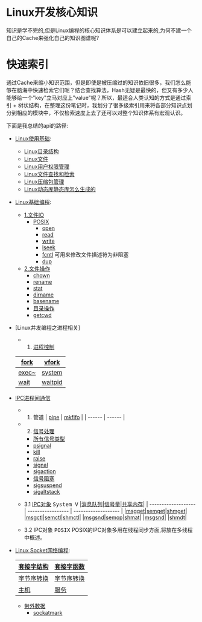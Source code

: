 # Linux开发核心知识

知识是学不完的,但是Linux编程的核心知识体系是可以建立起来的,为何不建一个自己的Cache来强化自己的知识图谱呢?

# 快速索引

通过Cache来缩小知识范围，但是即使是被压缩过的知识依旧很多，我们怎么能够在脑海中快速检索它们呢？结合查找算法，Hash无疑是最快的，但又有多少人能够给一个"key"立马对应上"value"呢？所以，最适合人类认知的方式是通过索引 + 树状结构，在整理这份笔记时，我划分了很多级索引用来将各部分知识点划分到相应的模块中，不仅检索速度上去了还可以对整个知识体系有宏观认识。


下面是我总结的api的路径:

* [Linux使用基础](README.md):
	* [Linux目录结构](linux_basic/01Linux目录结构.md)
	* [Linux文件](linux_basic/02Linux文件.md)
	* [Linux用户权限管理](linux_basic/03Linux用户权限管理.md)
	* [Linux文件查找和检索](linux_basic/04Linux文件查找和检索.md)
	* [Linux压缩包管理](linux_basic/05Linux压缩包管理.md)
	* [Linux动态库静态库怎么生成的](06Linux源代码变成库.md)

* [Linux基础编程](README.md):
	* [1.文件IO](docs/文件IO.md)
		* [POSIX](README.md)
			* [open](docs/open.md)
			* [read](docs/read.md)
			* [write](docs/write.md)
			* [lseek](docs/lseek.md)
			* [fcntl](docs/fcntl.md)   可用来修改文件描述符为非阻塞
			* [dup](docs/dup.md)
	* [2.文件操作](docs/文件操作.md)
		* [chown](docs/chown.md)
		* [rename](docs/rename.md)
		* [stat](docs/stat.md)
		* [dirname](docs/basename.md)
		* [basename](docs/basename.md)
		* [目录操作](docs/目录操作.md)
		* [getcwd](docs/getcwd.md)

* [Linux并发编程之进程相关]

	* 1. [进程控制](docs/进程控制.md)

	| [fork](docs/fork.md) |  [vfork](docs/vfork.md) |
	| ------ | ------ |
	|  [exec~](docs/exec.md) | [system](docs/system.md) |
	| [wait](docs/wait.md) | [waitpid](docs/waitpid.md) |
* [IPC进程间通信]()
	* 1. 管道
	| [pipe](docs/pipe.md) |  [mkfifo](docs/mkfifo.md) |
	| ------ | ------ |

	* 2. [信号处理](docs/信号处理.md)
		* [所有信号类型](docs/信号类型.md)
		* [psignal](docs/psignal.md)
		* [kill](docs/kill.md)
		* [raise](docs/raise.md)
		* [signal](docs/signal.md)
		* [sigaction](docs/sigaction.md)
		* [信号阻塞](docs/信号阻塞.md)
		* [sigsuspend](docs/sigsuspend.md)
		* [sigaltstack](docs/sigaltstack.md)
	* 3.1 [IPC对象](docs/IPC.md) <kbd>System V</kbd>
	|[消息队列](docs/消息队列.md)|[信号量](docs/信号量.md)|[共享内存](docs/共享内存.md)|
	| ------------------- | ----------------- | ------------------- |
	|[msgget](docs/msgget.md)|[semget](docs/semget.md)|[shmget](docs/shmget.md)|
	|[msgctl](docs/msgctl.md)|[semctl](docs/semctl.md)|[shmctl](docs/shmctl.md)|
	|[msgsnd](docs/msgsnd-msgrcv.md)|[semop](docs/semop.md)|[shmat](docs/shmat-shmdt.md)|
	|[msgsnd](docs/msgsnd-msgrcv.md)|         |[shmdt](docs/shmat-shmdt.md)|

	* 3.2 IPC对象 <kbd>POSIX</kbd> POSIX的IPC对象多用在线程同步方面,将放在多线程中概述。

* [Linux Socket网络编程](docs/网络编程.md):

	|[套接字结构](docs/套接字结构.md)	|[套接字函数](docs/套接字函数.md)|
	| -------- | ----------|
	|[字节序转换](docs/字节序转换函数.md)|[字节序转换](docs/字节序转换函数.md)|
	|[主机](docs/主机.md)|[服务](docs/服务.md)|

	* [带外数据](docs/带外数据.md)
	  * [sockatmark](README.md)